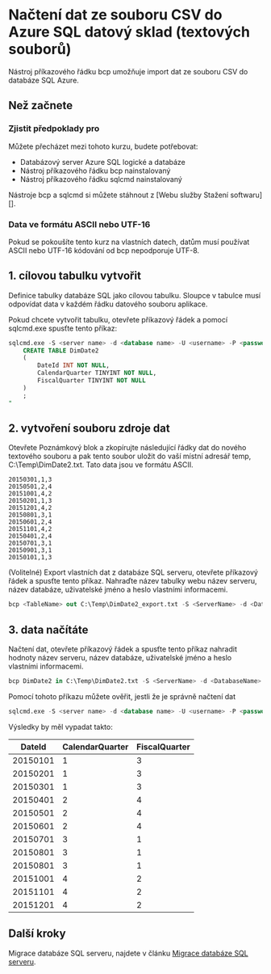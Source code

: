 <properties
   pageTitle="Načtení dat ze souboru CSV do Databaase SQL Azure (bcp) | Microsoft Azure"
   description="Velikost malé dat používá bcp k importu dat do databáze SQL Azure."
   services="sql-database"
   documentationCenter="NA"
   authors="CarlRabeler"
   manager="jhubbard"
   editor=""/>

<tags
   ms.service="sql-database"
   ms.devlang="NA"
   ms.topic="get-started-article"
   ms.tgt_pltfrm="NA"
   ms.workload="data-services"
   ms.date="09/13/2016"
   ms.author="carlrab"/>


# <a name="load-data-from-csv-into-azure-sql-data-warehouse-flat-files"></a>Načtení dat ze souboru CSV do Azure SQL datový sklad (textových souborů)

Nástroj příkazového řádku bcp umožňuje import dat ze souboru CSV do databáze SQL Azure.

## <a name="before-you-begin"></a>Než začnete

### <a name="prerequisites"></a>Zjistit předpoklady pro

Můžete přecházet mezi tohoto kurzu, budete potřebovat:

- Databázový server Azure SQL logické a databáze
- Nástroj příkazového řádku bcp nainstalovaný
- Nástroj příkazového řádku sqlcmd nainstalovaný

Nástroje bcp a sqlcmd si můžete stáhnout z [Webu služby Stažení softwaru][].

### <a name="data-in-ascii-or-utf-16-format"></a>Data ve formátu ASCII nebo UTF-16

Pokud se pokoušíte tento kurz na vlastních datech, datům musí používat ASCII nebo UTF-16 kódování od bcp nepodporuje UTF-8. 

## <a name="1-create-a-destination-table"></a>1. cílovou tabulku vytvořit

Definice tabulky databáze SQL jako cílovou tabulku. Sloupce v tabulce musí odpovídat data v každém řádku datového souboru aplikace.

Pokud chcete vytvořit tabulku, otevřete příkazový řádek a pomocí sqlcmd.exe spusťte tento příkaz:


```sql
sqlcmd.exe -S <server name> -d <database name> -U <username> -P <password> -I -Q "
    CREATE TABLE DimDate2
    (
        DateId INT NOT NULL,
        CalendarQuarter TINYINT NOT NULL,
        FiscalQuarter TINYINT NOT NULL
    )
    ;
"
```


## <a name="2-create-a-source-data-file"></a>2. vytvoření souboru zdroje dat

Otevřete Poznámkový blok a zkopírujte následující řádky dat do nového textového souboru a pak tento soubor uložit do vaší místní adresář temp, C:\Temp\DimDate2.txt. Tato data jsou ve formátu ASCII.

```
20150301,1,3
20150501,2,4
20151001,4,2
20150201,1,3
20151201,4,2
20150801,3,1
20150601,2,4
20151101,4,2
20150401,2,4
20150701,3,1
20150901,3,1
20150101,1,3
```

(Volitelné) Export vlastních dat z databáze SQL serveru, otevřete příkazový řádek a spusťte tento příkaz. Nahraďte název tabulky webu název serveru, název databáze, uživatelské jméno a heslo vlastními informacemi.

```sql
bcp <TableName> out C:\Temp\DimDate2_export.txt -S <ServerName> -d <DatabaseName> -U <Username> -P <Password> -q -c -t ','
```

## <a name="3-load-the-data"></a>3. data načítáte
Načtení dat, otevřete příkazový řádek a spusťte tento příkaz nahradit hodnoty název serveru, název databáze, uživatelské jméno a heslo vlastními informacemi.

```sql
bcp DimDate2 in C:\Temp\DimDate2.txt -S <ServerName> -d <DatabaseName> -U <Username> -P <password> -q -c -t  ','
```

Pomocí tohoto příkazu můžete ověřit, jestli že je správně načtení dat

```sql
sqlcmd.exe -S <server name> -d <database name> -U <username> -P <password> -I -Q "SELECT * FROM DimDate2 ORDER BY 1;"
```

Výsledky by měl vypadat takto:

DateId |CalendarQuarter |FiscalQuarter
----------- |--------------- |-------------
20150101 |1 |3
20150201 |1 |3
20150301 |1 |3
20150401 |2 |4
20150501 |2 |4
20150601 |2 |4
20150701 |3 |1
20150801 |3 |1
20150801 |3 |1
20151001 |4 |2
20151101 |4 |2
20151201 |4 |2


## <a name="next-steps"></a>Další kroky

Migrace databáze SQL serveru, najdete v článku [Migrace databáze SQL serveru](sql-database-cloud-migrate.md).

<!--MSDN references-->
[bcp]: https://msdn.microsoft.com/library/ms162802.aspx
[CREATE TABLE syntax]: https://msdn.microsoft.com/library/mt203953.aspx

<!--Other Web references-->
[Stažení softwaru společnosti Microsoft]: https://www.microsoft.com/download/details.aspx?id=36433
